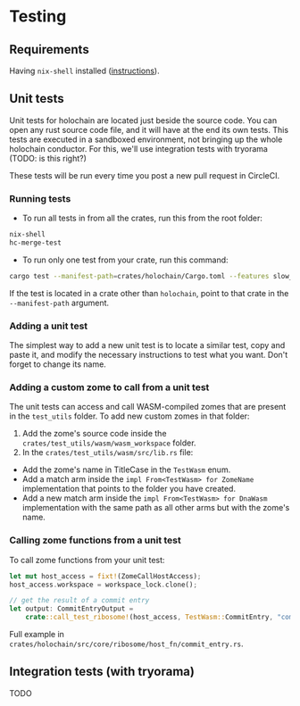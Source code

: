 # Testing

## Requirements

Having `nix-shell` installed ([instructions](https://nixos.org/download.html)).

## Unit tests

Unit tests for holochain are located just beside the source code. You can open any rust source code file, and it will have at the end its own tests. This tests are executed in a sandboxed environment, not bringing up the whole holochain conductor. For this, we'll use integration tests with tryorama (TODO: is this right?)

These tests will be run every time you post a new pull request in CircleCI.

### Running tests

- To run all tests in from all the crates, run this from the root folder:

```bash
nix-shell
hc-merge-test
```

- To run only one test from your crate, run this command:

```bash
cargo test --manifest-path=crates/holochain/Cargo.toml --features slow_tests -- --nocapture [NAME_OF_THE_TEST_FUNCTION]
```

If the test is located in a crate other than `holochain`, point to that crate in the `--manifest-path` argument.

### Adding a unit test

The simplest way to add a new unit test is to locate a similar test, copy and paste it, and modify the necessary instructions to test what you want. Don't forget to change its name.

### Adding a custom zome to call from a unit test

The unit tests can access and call WASM-compiled zomes that are present in the `test_utils` folder. To add new custom zomes in that folder:

1. Add the zome's source code inside the `crates/test_utils/wasm/wasm_workspace` folder.
2. In the `crates/test_utils/wasm/src/lib.rs` file:
- Add the zome's name in TitleCase in the `TestWasm` enum.
- Add a match arm inside the `impl From<TestWasm> for ZomeName` implementation that points to the folder you have created.
- Add a new match arm inside the `impl From<TestWasm> for DnaWasm` implementation with the same path as all other arms but with the zome's name.

### Calling zome functions from a unit test

To call zome functions from your unit test:

```rust
let mut host_access = fixt!(ZomeCallHostAccess);
host_access.workspace = workspace_lock.clone();

// get the result of a commit entry
let output: CommitEntryOutput =
    crate::call_test_ribosome!(host_access, TestWasm::CommitEntry, "commit_entry", ());
```

Full example in `crates/holochain/src/core/ribosome/host_fn/commit_entry.rs`.

## Integration tests (with tryorama)

TODO